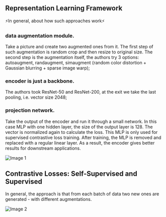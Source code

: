 ## Representation Learning Framework

:zap:In general, about how such approaches work:zap:

### data augmentation module.
Take a picture and create two augmented ones from it. The first step of such augmentation is random crop and then resize to original size. The second step is the augmentation itself, the authors try 3 options: autoaugment, randaugment, simaugment (random color distortion + Gaussian blurring + sparse image warp);

### encoder is just a backbone.
The authors took ResNet-50 and ResNet-200, at the exit we take the last pooling, i.e. vector size 2048;

### projection network.
Take the output of the encoder and run it through a small network. In this case MLP with one hidden layer, the size of the output layer is 128. The vector is normalized again to calculate the loss. This MLP is only used for supervised contrastive loss training. After training, the MLP is removed and replaced with a regular linear layer. As a result, the encoder gives better results for downstream applications.

![Image 1](https://habrastorage.org/webt/yl/he/4l/ylhe4l7ffdiewrlufvrzxswjc-0.png)

## Contrastive Losses: Self-Supervised and Supervised
In general, the approach is that from each batch of data two new ones are generated - with different augmentations.

![Image 2](https://habrastorage.org/webt/en/vy/z0/envyz0sxyx_woexe16_tzd_p_qc.png)
